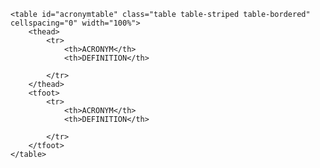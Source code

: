 

<div class="table-responsive">

    <table id="acronymtable" class="table table-striped table-bordered" cellspacing="0" width="100%">
        <thead>
            <tr>
                <th>ACRONYM</th>
                <th>DEFINITION</th>

            </tr>
        </thead>
        <tfoot>
            <tr>
                <th>ACRONYM</th>
                <th>DEFINITION</th>

            </tr>
        </tfoot>
    </table>

</div>


<script>
	$(function() {
	    $('#acronymtable').DataTable( {
                    "columnDefs": [
                                            {
                                                "targets": [ 2 ],
                                                "visible": false,
                                                "searchable": true
                                            },
                                            {
                                                "targets": [ 3 ],
                                                "visible": false
                                            }
                                        ],
	        "ajax": '{{ site.baseurl }}/public/ajax/data/acronyms.json'
	    } );
	} );
</script>

